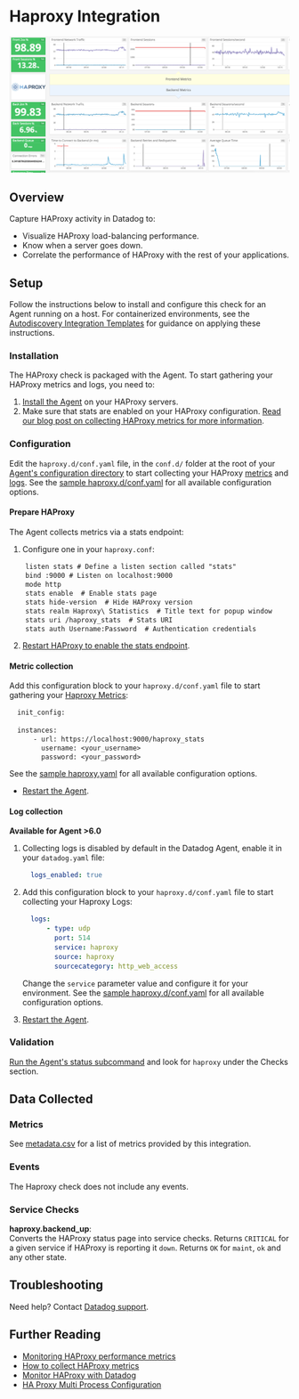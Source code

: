 # Haproxy Integration

![HAProxy Out of the box Dashboard][1]

## Overview

Capture HAProxy activity in Datadog to:

* Visualize HAProxy load-balancing performance.
* Know when a server goes down.
* Correlate the performance of HAProxy with the rest of your applications.

## Setup

Follow the instructions below to install and configure this check for an Agent running on a host. For containerized environments, see the [Autodiscovery Integration Templates][2] for guidance on applying these instructions.

### Installation

The HAProxy check is packaged with the Agent. To start gathering your HAProxy metrics and logs, you need to:

1. [Install the Agent][3] on your HAProxy servers.
2. Make sure that stats are enabled on your HAProxy configuration. [Read our blog post on collecting HAProxy metrics for more information][4].

### Configuration

Edit the `haproxy.d/conf.yaml` file, in the `conf.d/` folder at the root of your [Agent's configuration directory][5] to start collecting your HAProxy [metrics](#metric-collection) and [logs](#log-collection).
See the [sample haproxy.d/conf.yaml][6] for all available configuration options.

#### Prepare HAProxy

The Agent collects metrics via a stats endpoint:

1. Configure one in your `haproxy.conf`:

```
    listen stats # Define a listen section called "stats"
    bind :9000 # Listen on localhost:9000
    mode http
    stats enable  # Enable stats page
    stats hide-version  # Hide HAProxy version
    stats realm Haproxy\ Statistics  # Title text for popup window
    stats uri /haproxy_stats  # Stats URI
    stats auth Username:Password  # Authentication credentials
```

2. [Restart HAProxy to enable the stats endpoint][7].

#### Metric collection

Add this configuration block to your `haproxy.d/conf.yaml` file to start gathering your [Haproxy Metrics](#metrics):

```
  init_config:

  instances:
      - url: https://localhost:9000/haproxy_stats
        username: <your_username>
        password: <your_password>
```

See the [sample haproxy.yaml][6] for all available configuration options.

*  [Restart the Agent][8].

#### Log collection

**Available for Agent >6.0**

1. Collecting logs is disabled by default in the Datadog Agent, enable it in your `datadog.yaml` file:

    ```yaml
      logs_enabled: true
    ```

2. Add this configuration block to your `haproxy.d/conf.yaml` file to start collecting your Haproxy Logs:

    ```yaml
      logs:
          - type: udp
            port: 514
            service: haproxy
            source: haproxy
            sourcecategory: http_web_access
    ```

    Change the `service` parameter value and configure it for your environment. See the [sample haproxy.d/conf.yaml][6] for all available configuration options.

3. [Restart the Agent][8].

### Validation

[Run the Agent's status subcommand][10] and look for `haproxy` under the Checks section.

## Data Collected
### Metrics
See [metadata.csv][11] for a list of metrics provided by this integration.

### Events
The Haproxy check does not include any events.

### Service Checks
**haproxy.backend_up**:<br>
Converts the HAProxy status page into service checks.
Returns `CRITICAL` for a given service if HAProxy is reporting it `down`.
Returns `OK` for `maint`, `ok` and any other state.

## Troubleshooting
Need help? Contact [Datadog support][12].

## Further Reading

* [Monitoring HAProxy performance metrics][13]
* [How to collect HAProxy metrics][14]
* [Monitor HAProxy with Datadog][15]
* [HA Proxy Multi Process Configuration][16]

[1]: https://raw.githubusercontent.com/DataDog/integrations-core/39f2cb0977c0e0446a0e905d15d2e9a4349b3b5d/haproxy/images/haproxy-dash.png
[2]: https://docs.datadoghq.com/agent/autodiscovery/integrations
[3]: https://app.datadoghq.com/account/settings#agent
[4]: https://www.datadoghq.com/blog/how-to-collect-haproxy-metrics
[5]: https://docs.datadoghq.com/agent/guide/agent-configuration-files/?tab=agentv6#agent-configuration-directory
[6]: https://github.com/DataDog/integrations-core/blob/master/haproxy/datadog_checks/haproxy/data/conf.yaml.example
[7]: https://www.haproxy.org/download/1.7/doc/management.txt
[8]: https://docs.datadoghq.com/agent/guide/agent-commands/?tab=agentv6#start-stop-and-restart-the-agent
[10]: https://docs.datadoghq.com/agent/guide/agent-commands/?tab=agentv6#agent-status-and-information
[11]: https://github.com/DataDog/integrations-core/blob/master/haproxy/metadata.csv
[12]: https://docs.datadoghq.com/help
[13]: https://www.datadoghq.com/blog/monitoring-haproxy-performance-metrics
[14]: https://www.datadoghq.com/blog/how-to-collect-haproxy-metrics
[15]: https://www.datadoghq.com/blog/monitor-haproxy-with-datadog
[16]: https://docs.datadoghq.com/integrations/faq/haproxy-multi-process

